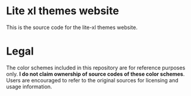 # Lite xl themes website

This is the source code for the lite-xl themes website.

# Legal

The color schemes included in this repository are for reference purposes only. **I do not claim ownership of source codes of these color schemes**. Users are encouraged to refer to the original sources for licensing and usage information.